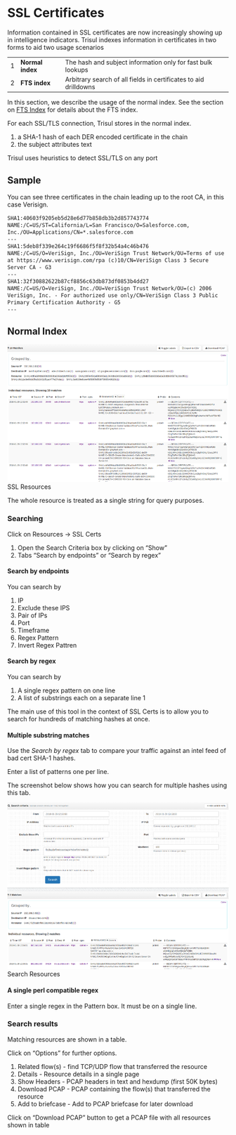 # SSL Certificates

Information contained in SSL certificates are now increasingly showing
up in intelligence indicators. Trisul indexes information in
certificates in two forms to aid two usage scenarios

|  |  |  |
|----|----|----|
| 1 | **Normal index** | The hash and subject information only for fast bulk lookups |
| 2 | **FTS index** | Arbitrary search of all fields in certificates to aid drilldowns |

In this section, we describe the usage of the normal index. See the
section on [FTS Index](ftsssl.html) for details about the FTS index.

For each SSL/TLS connection, Trisul stores in the normal index.

1.  a SHA-1 hash of each DER encoded certificate in the chain
2.  the subject attributes text

<div class="thumbs-o-up autohint">

Trisul uses heuristics to detect SSL/TLS on any port

</div>

## Sample

You can see three certificates in the chain leading up to the root CA,
in this case Verisign.


    SHA1:40603f9205eb5d28e6d77b858db3b2d857743774
    NAME:/C=US/ST=California/L=San Francisco/O=Salesforce.com, Inc./OU=Applications/CN=*.salesforce.com
    ---
    SHA1:5deb8f339e264c19f6686f5f8f32b54a4c46b476
    NAME:/C=US/O=VeriSign, Inc./OU=VeriSign Trust Network/OU=Terms of use at https://www.verisign.com/rpa (c)10/CN=VeriSign Class 3 Secure Server CA - G3
    ---
    SHA1:32f30882622b87cf8856c63db873df0853b4dd27
    NAME:/C=US/O=VeriSign, Inc./OU=VeriSign Trust Network/OU=(c) 2006 VeriSign, Inc. - For authorized use only/CN=VeriSign Class 3 Public Primary Certification Authority - G5
    ---

## Normal Index

<div class="image-with-caption">

![](images/ssl_resources.png)  
SSL Resources

</div>

The whole resource is treated as a single string for query purposes.

### Searching

<div class="info hand-o-right autohint">

Click on Resources -\> SSL Certs

</div>

1.  Open the Search Criteria box by clicking on “Show”
2.  Tabs “Search by endpoints” or “Search by regex”

#### Search by endpoints

You can search by

1.  IP
2.  Exclude these IPS
3.  Pair of IPs
4.  Port
5.  Timeframe
6.  Regex Pattern
7.  Invert Regex Pattren

#### Search by regex

You can search by

1.  A single regex pattern on one line
2.  A list of substrings each on a separate line 1

The main use of this tool in the context of SSL Certs is to allow you to
search for hundreds of matching hashes at once.

#### Multiple substring matches

<div class="lightbulb-o autohint">

Use the *Search by regex* tab to compare your traffic against an intel
feed of bad cert SHA-1 hashes.

</div>

Enter a list of patterns one per line.

The screenshot below shows how you can search for multiple hashes using
this tab.

<div class="image-with-caption">

![](images/sslnormal1.png)  
Search Resources

</div>

#### A single perl compatible regex

Enter a single regex in the Pattern box. It must be on a single line.

### Search results

Matching resources are shown in a table.

Click on “Options” for further options.

1.  Related flow(s) - find TCP/UDP flow that transferred the resource
2.  Details - Resource details in a single page
3.  Show Headers - PCAP headers in text and hexdump (first 50K bytes)
4.  Download PCAP - PCAP containing the flow(s) that transferred the
    resource
5.  Add to briefcase - Add to PCAP briefcase for later download

<div class="info hand-o-right autohint">

Click on “Download PCAP” button to get a PCAP file with all resources
shown in table

</div>
